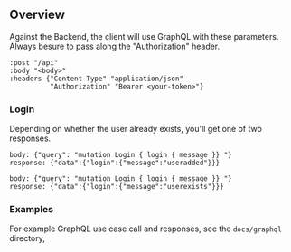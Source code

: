 ## Overview


Against the Backend, the client will use GraphQL with these parameters. Always besure to pass along the "Authorization" header. 
```
:post "/api"
:body "<body>"
:headers {"Content-Type" "application/json"
          "Authorization" "Bearer <your-token>"}
```

### Login

Depending on whether the user already exists, you'll get one of two responses.
```
body: {"query": "mutation Login { login { message }} "}
response: {"data":{"login":{"message":"useradded"}}}

body: {"query": "mutation Login { login { message }} "}
response: {"data":{"login":{"message":"userexists"}}}
```

### Examples

For example GraphQL use case call and responses, see the `docs/graphql` directory, 
